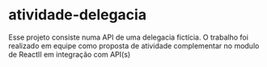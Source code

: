 # atividade-delegacia

Esse projeto consiste numa API de uma delegacia fictícia.
O trabalho foi realizado em equipe como proposta de atividade complementar
no modulo de ReactII em integração com API(s)
